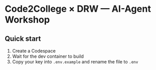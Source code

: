 # Code2College × DRW — AI-Agent Workshop

## Quick start
1. Create a Codespace
2. Wait for the dev container to build
3. Copy your key into `.env.example` and rename the file to `.env`



